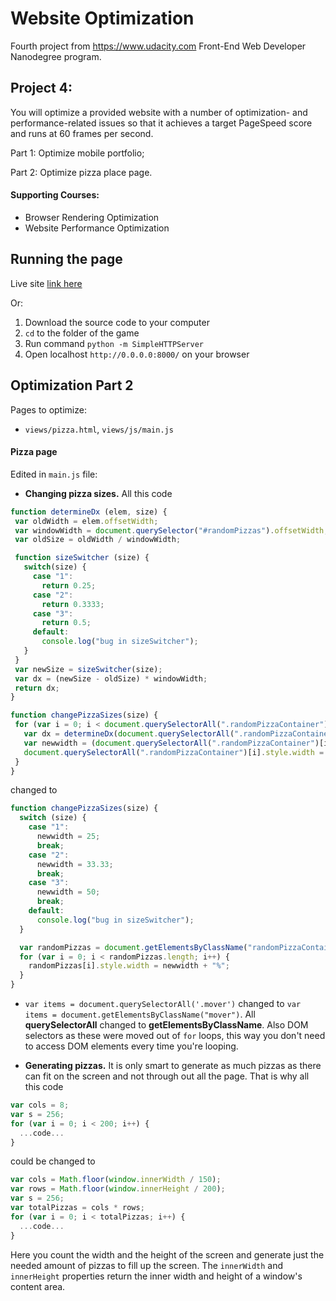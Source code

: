 # Website Optimization

Fourth project from https://www.udacity.com Front-End Web Developer Nanodegree program.

## Project 4:

You will optimize a provided website with a number of optimization- and performance-related issues so that it achieves a target PageSpeed score and runs at 60 frames per second.

Part 1: Optimize mobile portfolio;

Part 2: Optimize pizza place page.

#### Supporting Courses:
* Browser Rendering Optimization
* Website Performance Optimization

## Running the page
Live site [link here](http://desinni.github.io/Website-Optimization/)

Or:

1. Download the source code to your computer
2. `cd` to the folder of the game
3. Run command `python -m SimpleHTTPServer`
4. Open localhost `http://0.0.0.0:8000/` on your browser

## Optimization Part 2
Pages to optimize:
* `views/pizza.html`, `views/js/main.js`

#### Pizza page
Edited in `main.js` file:
* __Changing pizza sizes.__ All this code
```javascript
function determineDx (elem, size) {
 var oldWidth = elem.offsetWidth;
 var windowWidth = document.querySelector("#randomPizzas").offsetWidth;
 var oldSize = oldWidth / windowWidth;

 function sizeSwitcher (size) {
   switch(size) {
     case "1":
       return 0.25;
     case "2":
       return 0.3333;
     case "3":
       return 0.5;
     default:
       console.log("bug in sizeSwitcher");
   }
 }
 var newSize = sizeSwitcher(size);
 var dx = (newSize - oldSize) * windowWidth;
 return dx;
}

function changePizzaSizes(size) {
 for (var i = 0; i < document.querySelectorAll(".randomPizzaContainer").length; i++) {
   var dx = determineDx(document.querySelectorAll(".randomPizzaContainer")[i], size);
   var newwidth = (document.querySelectorAll(".randomPizzaContainer")[i].offsetWidth + dx) + 'px';
   document.querySelectorAll(".randomPizzaContainer")[i].style.width = newwidth;
 }
}
```
changed to
```javascript
function changePizzaSizes(size) {
  switch (size) {
    case "1":
      newwidth = 25;
      break;
    case "2":
      newwidth = 33.33;
      break;
    case "3":
      newwidth = 50;
      break;
    default:
      console.log("bug in sizeSwitcher");
  }

  var randomPizzas = document.getElementsByClassName("randomPizzaContainer");
  for (var i = 0; i < randomPizzas.length; i++) {
    randomPizzas[i].style.width = newwidth + "%";
  }
}
```

* `var items = document.querySelectorAll('.mover')` changed to  `var items = document.getElementsByClassName("mover")`. All __querySelectorAll__ changed to __getElementsByClassName__. Also DOM selectors as these were moved out of `for` loops, this way you don't need to access DOM elements every time you're looping.

* __Generating pizzas.__ It is only smart to generate as much pizzas as there can fit on the screen and not through out all the page. That is why all this code
```javascript
var cols = 8;
var s = 256;
for (var i = 0; i < 200; i++) {
  ...code...
}
```
could be changed to
```javascript
var cols = Math.floor(window.innerWidth / 150);
var rows = Math.floor(window.innerHeight / 200);
var s = 256;
var totalPizzas = cols * rows;
for (var i = 0; i < totalPizzas; i++) {
  ...code...
}
```
Here you count the width and the height of the screen and generate just the needed amount of pizzas to fill up the screen. The `innerWidth` and `innerHeight` properties return the inner width and height of a window's content area.

<!-- * __Moving pizzas.__ Checking `console.log(phase, document.body.scrollTop / 1250)` showed, that there are 5 numbers generated, so a good idea is to simplify those calculations. -->
